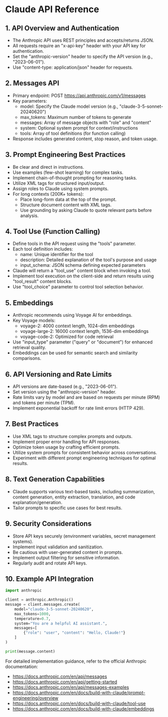 # Claude API Reference

## 1. API Overview and Authentication

- The Anthropic API uses REST principles and accepts/returns JSON.
- All requests require an "x-api-key" header with your API key for authentication.
- Set the "anthropic-version" header to specify the API version (e.g., "2023-06-01").
- Use "content-type: application/json" header for requests.

## 2. Messages API

- Primary endpoint: POST https://api.anthropic.com/v1/messages
- Key parameters:
  - model: Specify the Claude model version (e.g., "claude-3-5-sonnet-20240620")
  - max_tokens: Maximum number of tokens to generate
  - messages: Array of message objects with "role" and "content"
  - system: Optional system prompt for context/instructions
  - tools: Array of tool definitions (for function calling)
- Response includes generated content, stop reason, and token usage.

## 3. Prompt Engineering Best Practices

- Be clear and direct in instructions.
- Use examples (few-shot learning) for complex tasks.
- Implement chain-of-thought prompting for reasoning tasks.
- Utilize XML tags for structured input/output.
- Assign roles to Claude using system prompts.
- For long contexts (200K+ tokens):
  - Place long-form data at the top of the prompt.
  - Structure document content with XML tags.
  - Use grounding by asking Claude to quote relevant parts before analysis.

## 4. Tool Use (Function Calling)

- Define tools in the API request using the "tools" parameter.
- Each tool definition includes:
  - name: Unique identifier for the tool
  - description: Detailed explanation of the tool's purpose and usage
  - input_schema: JSON schema defining expected parameters
- Claude will return a "tool_use" content block when invoking a tool.
- Implement tool execution on the client-side and return results using "tool_result" content blocks.
- Use "tool_choice" parameter to control tool selection behavior.

## 5. Embeddings

- Anthropic recommends using Voyage AI for embeddings.
- Key Voyage models:
  - voyage-2: 4000 context length, 1024-dim embeddings
  - voyage-large-2: 16000 context length, 1536-dim embeddings
  - voyage-code-2: Optimized for code retrieval
- Use "input_type" parameter ("query" or "document") for enhanced retrieval quality.
- Embeddings can be used for semantic search and similarity comparisons.

## 6. API Versioning and Rate Limits

- API versions are date-based (e.g., "2023-06-01").
- Set version using the "anthropic-version" header.
- Rate limits vary by model and are based on requests per minute (RPM) and tokens per minute (TPM).
- Implement exponential backoff for rate limit errors (HTTP 429).

## 7. Best Practices

- Use XML tags to structure complex prompts and outputs.
- Implement proper error handling for API responses.
- Optimize token usage by crafting efficient prompts.
- Utilize system prompts for consistent behavior across conversations.
- Experiment with different prompt engineering techniques for optimal results.

## 8. Text Generation Capabilities

- Claude supports various text-based tasks, including summarization, content generation, entity extraction, translation, and code explanation/generation.
- Tailor prompts to specific use cases for best results.

## 9. Security Considerations

- Store API keys securely (environment variables, secret management systems).
- Implement input validation and sanitization.
- Be cautious with user-generated content in prompts.
- Implement output filtering for sensitive information.
- Regularly audit and rotate API keys.

## 10. Example API Integration

```python
import anthropic

client = anthropic.Anthropic()
message = client.messages.create(
    model="claude-3-5-sonnet-20240620",
    max_tokens=1000,
    temperature=0.7,
    system="You are a helpful AI assistant.",
    messages=[
        {"role": "user", "content": "Hello, Claude!"}
    ]
)

print(message.content)
```

For detailed implementation guidance, refer to the official Anthropic documentation:
- https://docs.anthropic.com/en/api/messages
- https://docs.anthropic.com/en/api/getting-started
- https://docs.anthropic.com/en/api/messages-examples
- https://docs.anthropic.com/en/docs/build-with-claude/prompt-engineering/overview
- https://docs.anthropic.com/en/docs/build-with-claude/tool-use
- https://docs.anthropic.com/en/docs/build-with-claude/embeddings

